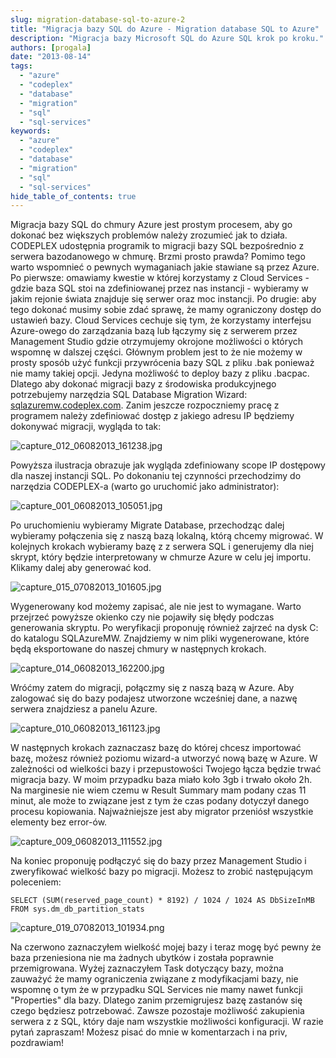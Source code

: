 ```yaml
---
slug: migration-database-sql-to-azure-2
title: "Migracja bazy SQL do Azure - Migration database SQL to Azure"
description: "Migracja bazy Microsoft SQL do Azure SQL krok po kroku."
authors: [progala]
date: "2013-08-14"
tags: 
  - "azure"
  - "codeplex"
  - "database"
  - "migration"
  - "sql"
  - "sql-services"
keywords:
  - "azure"
  - "codeplex"
  - "database"
  - "migration"
  - "sql"
  - "sql-services"
hide_table_of_contents: true
---
```


Migracja bazy SQL do chmury Azure jest prostym procesem, aby go dokonać bez większych problemów należy zrozumieć jak to działa. CODEPLEX udostępnia programik to migracji bazy SQL bezpośrednio z serwera bazodanowego w chmurę. Brzmi prosto prawda? Pomimo tego warto wspomnieć o pewnych wymaganiach jakie stawiane są przez Azure. Po pierwsze: omawiamy kwestie w której korzystamy z Cloud Services - gdzie baza SQL stoi na zdefiniowanej przez nas instancji - wybieramy w jakim rejonie świata znajduje się serwer oraz moc instancji. Po drugie: aby tego dokonać musimy sobie zdać sprawę, że mamy ograniczony dostęp do ustawień bazy. Cloud Services cechuje się tym, że korzystamy interfejsu Azure-owego do zarządzania bazą lub łączymy się z serwerem przez Management Studio gdzie otrzymujemy okrojone możliwości o których wspomnę w dalszej części. Głównym problem jest to że nie możemy w prosty sposób użyć funkcji przywrócenia bazy SQL z pliku .bak ponieważ nie mamy takiej opcji. Jedyna możliwość to deploy bazy z pliku .bacpac. Dlatego aby dokonać migracji bazy z środowiska produkcyjnego potrzebujemy narzędzia SQL Database Migration Wizard: [sqlazuremw.codeplex.com](http://sqlazuremw.codeplex.com/ "http://sqlazuremw.codeplex.com/"). Zanim jeszcze rozpoczniemy pracę z programem należy zdefiniować dostęp z jakiego adresu IP będziemy dokonywać migracji, wygląda to tak:

![capture_012_06082013_161238.jpg](images/capture_012_06082013_161238.jpg)

<!--truncate-->

Powyższa ilustracja obrazuje jak wygląda zdefiniowany scope IP dostępowy dla naszej instancji SQL. Po dokonaniu tej czynności przechodzimy do narzędzia CODEPLEX-a (warto go uruchomić jako administrator):

![capture_001_06082013_105051.jpg](images/capture_001_06082013_105051.jpg)

Po uruchomieniu wybieramy Migrate Database, przechodząc dalej wybieramy połączenia się z naszą bazą lokalną, którą chcemy migrować. W kolejnych krokach wybieramy bazę z z serwera SQL i generujemy dla niej skrypt, który będzie interpretowany w chmurze Azure w celu jej importu. Klikamy dalej aby generować kod.

![capture_015_07082013_101605.jpg](images/capture_015_07082013_101605.jpg)

Wygenerowany kod możemy zapisać, ale nie jest to wymagane. Warto przejrzeć powyższe okienko czy nie pojawiły się błędy podczas generowania skryptu. Po weryfikacji proponuję również zajrzeć na dysk C: do katalogu SQLAzureMW. Znajdziemy w nim pliki wygenerowane, które będą eksportowane do naszej chmury w następnych krokach.

![capture_014_06082013_162200.jpg](images/capture_014_06082013_162200.jpg)

Wróćmy zatem do migracji, połączmy się z naszą bazą w Azure. Aby zalogować się do bazy podajesz utworzone wcześniej dane, a nazwę serwera znajdziesz a panelu Azure.

![capture_010_06082013_161123.jpg](images/capture_010_06082013_161123.jpg)

W następnych krokach zaznaczasz bazę do której chcesz importować bazę, możesz również poziomu wizard-a utworzyć nową bazę w Azure. W zależności od wielkości bazy i przepustowości Twojego łącza będzie trwać migracja bazy. W moim przypadku baza miało koło 3gb i trwało około 2h. Na marginesie nie wiem czemu w Result Summary mam podany czas 11 minut, ale może to związane jest z tym że czas podany dotyczył danego procesu kopiowania. Najważniejsze jest aby migrator przeniósł wszystkie elementy bez error-ów.

![capture_009_06082013_111552.jpg](images/capture_009_06082013_111552.jpg)

Na koniec proponuję podłączyć się do bazy przez Management Studio i zweryfikować wielkość bazy po migracji. Możesz to zrobić następującym poleceniem:
```
SELECT (SUM(reserved_page_count) * 8192) / 1024 / 1024 AS DbSizeInMB
FROM sys.dm_db_partition_stats
```

![capture_019_07082013_101934.png](images/capture_019_07082013_101934.png)

Na czerwono zaznaczyłem wielkość mojej bazy i teraz mogę być pewny że baza przeniesiona nie ma żadnych ubytków i została poprawnie przemigrowana. Wyżej zaznaczyłem Task dotyczący bazy, można zauważyć że mamy ograniczenia związane z modyfikacjami bazy, nie wspomnę o tym że w przypadku SQL Services nie mamy nawet funkcji "Properties" dla bazy. Dlatego zanim przemigrujesz bazę zastanów się czego będziesz potrzebować. Zawsze pozostaje możliwość zakupienia serwera z z SQL, który daje nam wszystkie możliwości konfiguracji. W razie pytań zapraszam! Możesz pisać do mnie w komentarzach i na priv, pozdrawiam!